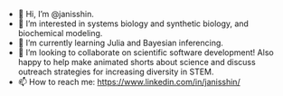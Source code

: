 - 👋 Hi, I’m @janisshin.
- 👀 I’m interested in systems biology and synthetic biology, and biochemical modeling.
- 🌱 I’m currently learning Julia and Bayesian inferencing.
- 💞️ I’m looking to collaborate on scientific software development! Also happy to help make animated shorts about science and discuss outreach strategies for increasing diversity in STEM. 
- 📫 How to reach me: https://www.linkedin.com/in/janisshin/

<!---
janisshin/janisshin is a ✨ special ✨ repository because its `README.md` (this file) appears on your GitHub profile.
You can click the Preview link to take a look at your changes.
--->
